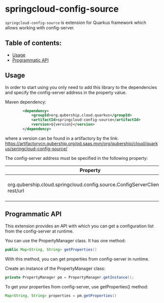 # springcloud-config-source

`springcloud-config-source` is extension for Quarkus framework which allows working with config-server.

## Table of contents:
* [Usage](#usage)
* [Programmatic API](#programmatic-api)

## Usage

In order to start using you only need to add this library to the dependencies and specify the config-server address in the property value.

Maven dependency:

```xml
        <dependency>
            <groupId>org.qubership.cloud.quarkus</groupId>
            <artifactId>springcloud-config-source</artifactId>
            <version>${version}</version>
        </dependency>
``` 
where a version can be found in a artifactory by the link:
https://artifactorycn.qubership.org/pd.saas.mvn/org/qubership/cloud/quarkus/springcloud-config-source/

The config-server address must be specified in the following property:

| Property                                                                      | Description                 | Default value              | Status      |
|-------------------------------------------------------------------------------|-----------------------------|----------------------------|-------------|
| org.qubership.cloud.springcloud.config.source.ConfigServerClient/mp-rest/url | URL to access config-server | http://config-server:8080  | since 2.2.0 |


## Programmatic API

This extension provides an API with which you can get a configuration list from the config-server at runtime.

You can use the PropertyManager class.
It has one method:

```java
public Map<String, String> getProperties()
```

With this method, you can get properties from config-server in runtime.

Create an instance of the PropertyManager class:
```java
private PropertyManager pm = PropertyManager.getInstance();
```

To get your properties from config-server, use getProperties() method:
```java
Map<String, String> properties = pm.getProperties()
```


